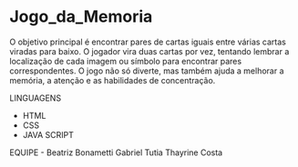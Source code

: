 # Jogo_da_Memoria

O objetivo principal é encontrar pares de cartas iguais entre várias cartas viradas para baixo. O jogador vira duas cartas por vez, tentando lembrar a localização de cada imagem ou símbolo para encontrar pares correspondentes. O jogo não só diverte, mas também ajuda a melhorar a memória, a atenção e as habilidades de concentração.

LINGUAGENS

 - HTML
 - CSS
 - JAVA SCRIPT

EQUIPE - 
Beatriz Bonametti
Gabriel Tutia
Thayrine Costa
